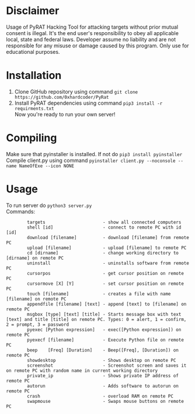 # Disclaimer
Usage of PyRAT Hacking Tool for attacking targets without prior mutual consent is illegal. It's the end user's responsibility to obey all applicable local, state and federal laws. Developer assume no liability and are not responsible for any misuse or damage caused by this program. Only use for educational purposes.
# Installation
1. Clone GitHub repository using command `git clone https://github.com/0xhardcoder/PyRat`
2. Install PyRAT dependencies using command `pip3 install -r requirments.txt`<br />
Now you're ready to run your own server!
# Compiling
Make sure that pyinstaller is installed. If not do `pip3 install pyinstaller`
Compile client.py using command `pyinstaller client.py --noconsole --name NameOfExe --icon NONE`
# Usage
To run server do `python3 server.py`<br />
Commands:
```
        targets                      - show all connected computers
        shell [id]                   - connect to remote PC with id [id]
        download [filename]          - download [filename] from remote PC
        upload [filename]            - upload [filename] to remote PC
        cd [dirname]                 - change working directory to [dirname] on remote PC
        uninstall                    - uninstalls software from remote PC
        cursorpos                    - get cursor position on remote PC
        cursormove [X] [Y]           - set cursor position on remote PC
        touch [filename]             - creates a file with name [filename] on remote PC
        appendfile [filename] [text] - append [text] to [filename] on remote PC
        msgbox [type] [text] [title] - Starts message box with text [text] and title [title] on remote PC. Types: 0 = alert, 1 = confirm, 2 = prompt, 3 = password
        pyexec [Python expression]   - exec([Python expression]) on remote PC
        pyexecf [filename]           - Execute Python file on remote PC
        beep    [Freq] [Duration]    - Beep([Freq], [Duration]) on remote PC
        showdesktop                  - Shows desktop on remote PC 
        screenshot                   - Screenshot screen and saves it on remote PC with random name in current working directory
        private_ip                   - Shows private IP address of remote PC
        autorun                      - Adds software to autorun on remote PC
        crash                        - overload RAM on remote PC
        swapmouse                    - Swaps mouse buttons on remote PC
```
